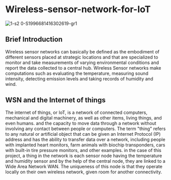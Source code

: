 # Wireless-sensor-network-for-IoT

![1-s2 0-S1996681416302619-gr1](https://user-images.githubusercontent.com/76661070/213326731-9829f54b-7c7e-4914-9343-6dd26ed4cb67.jpg)

## Brief Introduction
Wireless sensor networks can basically be defined as the embodiment of different sensors placed at strategic locations and that are specialized to monitor and take measurements of varying environmental conditions and report the data collected to a central hub. Wireless Sensor networks make computations such as evaluating the temperature, measuring sound intensity, detecting emission levels and taking records of humidity and wind.

## WSN and the Internet of things
The internet of things, or IoT, is a network of connected computers, mechanical and digital machinery, as well as other items, living things, and even humans. and the capacity to move data through a network without involving any contact between people or computers. The term "thing" refers to any natural or artificial object that can be given an Internet Protocol (IP) address and has the ability to transfer data over a network, including people with implanted heart monitors, farm animals with biochip transponders, cars with built-in tire pressure monitors, and other examples.  in the case of this project, a thing in the network is each sensor node having the temperature and humidity sensor and by the help of the central node, they are linked to a Wide Area Network WAN. The uniqueness of this node is that they operate locally on their own wireless network, given room for another connectivity. 
